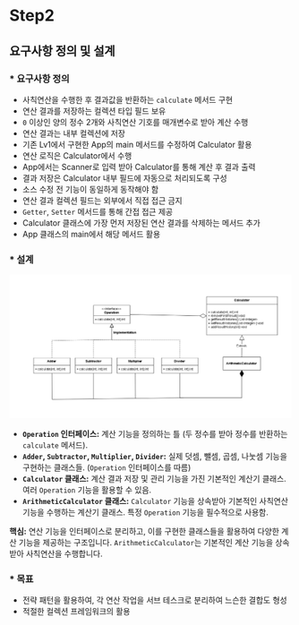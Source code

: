 # Step2

## 요구사항 정의 및 설계

### \* 요구사항 정의

-   사칙연산을 수행한 후 결과값을 반환하는 `calculate` 메서드 구현
-   연산 결과를 저장하는 컬렉션 타입 필드 보유
-   `0` 이상인 양의 정수 2개와 사칙연산 기호를 매개변수로 받아 계산 수행
-   연산 결과는 내부 컬렉션에 저장
-   기존 Lv1에서 구현한 App의 main 메서드를 수정하여 Calculator 활용
-   연산 로직은 Calculator에서 수행
-   App에서는 Scanner로 입력 받아 Calculator를 통해 계산 후 결과 출력
-   결과 저장은 Calculator 내부 필드에 자동으로 처리되도록 구성
-   소스 수정 전 기능이 동일하게 동작해야 함
-   연산 결과 컬렉션 필드는 외부에서 직접 접근 금지
-   `Getter`, `Setter` 메서드를 통해 간접 접근 제공
-   Calculator 클래스에 가장 먼저 저장된 연산 결과를 삭제하는 메서드 추가
-   App 클래스의 main에서 해당 메서드 활용

### \* 설계

![img.png](img/design-2.png)

-   **`Operation` 인터페이스:** 계산 기능을 정의하는 틀 (두 정수를 받아 정수를 반환하는 `calculate` 메서드).
-   **`Adder`, `Subtractor`, `Multiplier`, `Divider`:** 실제 덧셈, 뺄셈, 곱셈, 나눗셈 기능을 구현하는 클래스들. (`Operation` 인터페이스를 따름)
-   **`Calculator` 클래스:** 계산 결과 저장 및 관리 기능을 가진 기본적인 계산기 클래스. 여러 `Operation` 기능을 활용할 수 있음.
-   **`ArithmeticCalculator` 클래스:** `Calculator` 기능을 상속받아 기본적인 사칙연산 기능을 수행하는 계산기 클래스. 특정 `Operation` 기능을 필수적으로 사용함.

**핵심:** 연산 기능을 인터페이스로 분리하고, 이를 구현한 클래스들을 활용하여 다양한 계산 기능을 제공하는 구조입니다. `ArithmeticCalculator`는 기본적인 계산 기능을 상속받아 사칙연산을 수행합니다.

### \* 목표

-   전략 패턴을 활용하여, 각 연산 작업을 서브 테스크로 분리하여 느슨한 결합도 형성
-   적절한 컬렉션 프레임워크의 활용